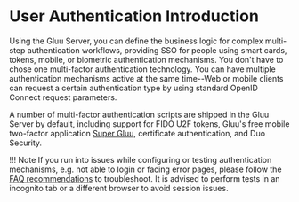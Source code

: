 # User Authentication Introduction

Using the  Gluu Server, you can define the business logic for complex multi-step authentication workflows, providing SSO for people using smart cards, tokens, mobile, or biometric authentication mechanisms. You don't have to chose one multi-factor authentication technology. You can have multiple authentication mechanisms active at the same time--Web or mobile clients can request a certain authentication type by using standard OpenID Connect request parameters.

A number of multi-factor authentication scripts are shipped in the Gluu Server by default, including support for FIDO U2F tokens, Gluu's free mobile two-factor application [Super Gluu](https://super.gluu.org), certificate authentication, and Duo Security. 

!!! Note
    If you run into issues while configuring or testing authentication mechanisms, e.g. not able to login or facing error pages, please         follow the [FAQ recommendations](./faq.md) to troubleshoot. It is advised to perform tests in an incognito tab or a different browser       to avoid session issues.


